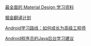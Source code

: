 [最全面的 Material Design 学习资料](https://github.com/Luosunce/material-design-data)

[掘金翻译计划](https://github.com/xitu/gold-miner/blob/master/android.md)

[Android学习路线：如何成长为高级工程师](https://blog.csdn.net/singwhatiwanna/article/details/42343847)

[Android程序员的Java后台学习建议](https://juejin.im/post/5c3b136a6fb9a049f1546ea5)
